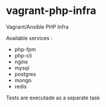 # vagrant-php-infra

Vagrant/Ansible PHP Infra

Available services :

- php-fpm
- php-cli
- nginx
- mysql
- postgres	
- mongo
- redis

Tests are executade as a separate task

